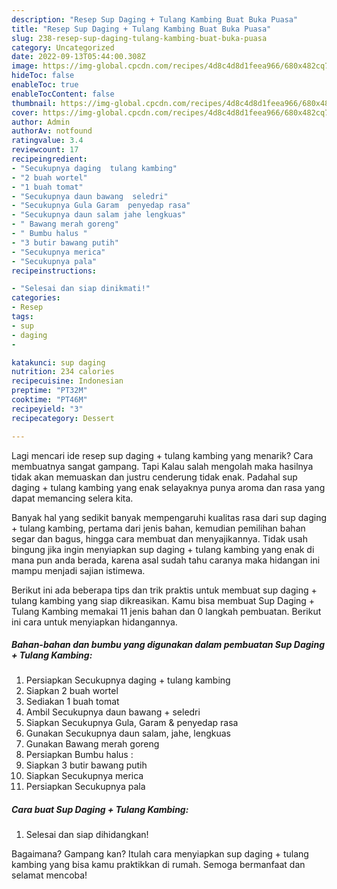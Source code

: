 ```yaml
---
description: "Resep Sup Daging + Tulang Kambing Buat Buka Puasa"
title: "Resep Sup Daging + Tulang Kambing Buat Buka Puasa"
slug: 238-resep-sup-daging-tulang-kambing-buat-buka-puasa
category: Uncategorized
date: 2022-09-13T05:44:00.308Z
image: https://img-global.cpcdn.com/recipes/4d8c4d8d1feea966/680x482cq70/sup-daging-tulang-kambing-foto-resep-utama.jpg
hideToc: false
enableToc: true
enableTocContent: false
thumbnail: https://img-global.cpcdn.com/recipes/4d8c4d8d1feea966/680x482cq70/sup-daging-tulang-kambing-foto-resep-utama.jpg
cover: https://img-global.cpcdn.com/recipes/4d8c4d8d1feea966/680x482cq70/sup-daging-tulang-kambing-foto-resep-utama.jpg
author: Admin
authorAv: notfound
ratingvalue: 3.4
reviewcount: 17
recipeingredient:
- "Secukupnya daging  tulang kambing"
- "2 buah wortel"
- "1 buah tomat"
- "Secukupnya daun bawang  seledri"
- "Secukupnya Gula Garam  penyedap rasa"
- "Secukupnya daun salam jahe lengkuas"
- " Bawang merah goreng"
- " Bumbu halus "
- "3 butir bawang putih"
- "Secukupnya merica"
- "Secukupnya pala"
recipeinstructions:

- "Selesai dan siap dinikmati!"
categories:
- Resep
tags:
- sup
- daging
- 

katakunci: sup daging  
nutrition: 234 calories
recipecuisine: Indonesian
preptime: "PT32M"
cooktime: "PT46M"
recipeyield: "3"
recipecategory: Dessert

---
```



Lagi mencari ide resep sup daging + tulang kambing yang menarik? Cara membuatnya sangat gampang. Tapi Kalau salah mengolah maka hasilnya tidak akan memuaskan dan justru cenderung tidak enak. Padahal sup daging + tulang kambing yang enak selayaknya punya aroma dan rasa yang dapat memancing selera kita.


Banyak hal yang sedikit banyak mempengaruhi kualitas rasa dari sup daging + tulang kambing, pertama dari jenis bahan, kemudian pemilihan bahan segar dan bagus, hingga cara membuat dan menyajikannya. Tidak usah bingung jika ingin menyiapkan sup daging + tulang kambing yang enak di mana pun anda berada, karena asal sudah tahu caranya maka hidangan ini mampu menjadi sajian istimewa.




Berikut ini ada beberapa tips dan trik praktis untuk membuat sup daging + tulang kambing yang siap dikreasikan. Kamu bisa membuat Sup Daging + Tulang Kambing memakai 11 jenis bahan dan 0 langkah pembuatan. Berikut ini cara untuk menyiapkan hidangannya.

<!--inarticleads1-->

##### Bahan-bahan dan bumbu yang digunakan dalam pembuatan Sup Daging + Tulang Kambing:

1. Persiapkan Secukupnya daging + tulang kambing
1. Siapkan 2 buah wortel
1. Sediakan 1 buah tomat
1. Ambil Secukupnya daun bawang + seledri
1. Siapkan Secukupnya Gula, Garam &amp; penyedap rasa
1. Gunakan Secukupnya daun salam, jahe, lengkuas
1. Gunakan  Bawang merah goreng
1. Persiapkan  Bumbu halus :
1. Siapkan 3 butir bawang putih
1. Siapkan Secukupnya merica
1. Persiapkan Secukupnya pala




<!--inarticleads2-->

##### Cara buat Sup Daging + Tulang Kambing:


1. Selesai dan siap dihidangkan!



Bagaimana? Gampang kan? Itulah cara menyiapkan sup daging + tulang kambing yang bisa kamu praktikkan di rumah. Semoga bermanfaat dan selamat mencoba!
